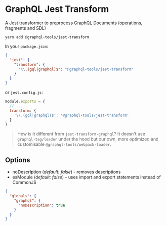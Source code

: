 # GraphQL Jest Transform

A Jest transformer to preprocess GraphQL Documents (operations, fragments and SDL)

    yarn add @graphql-tools/jest-transform

In your `package.json`:

```json
{
  "jest": {
    "transform": {
      "\\.(gql|graphql)$": "@graphql-tools/jest-transform"
    }
  }
}
```

or `jest.config.js`:

```js
module.exports = {
  // ...
  transform: {
    '\\.(gql|graphql)$': '@graphql-tools/jest-transform'
  }
}
```

> How is it different from `jest-transform-graphql`? It doesn't use `graphql-tag/loader` under the hood but our own, more optimized and customisable `@graphql-tools/webpack-loader`.

## Options

- noDescription (_default: false_) - removes descriptions
- esModule (_default: false_) - uses import and export statements instead of CommonJS

```json
{
  "globals": {
    "graphql": {
      "noDescription": true
    }
  }
}
```
